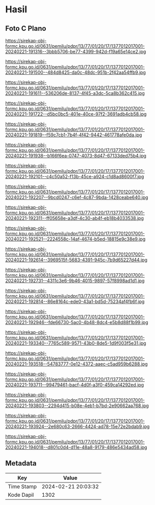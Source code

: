 # Hasil

## Foto C Plano

https://sirekap-obj-formc.kpu.go.id/0631/pemilu/pdpr/13/77/01/20/17/1377012017001-20240221-191316--3bbb5706-be77-4399-942d-f19a65e14ce2.jpg

https://sirekap-obj-formc.kpu.go.id/0631/pemilu/pdpr/13/77/01/20/17/1377012017001-20240221-191500--484d8425-da0c-48dc-951b-2f42aa54ffb9.jpg

https://sirekap-obj-formc.kpu.go.id/0631/pemilu/pdpr/13/77/01/20/17/1377012017001-20240221-191611--536206de-8137-4f45-a3dc-5ca8b362c415.jpg

https://sirekap-obj-formc.kpu.go.id/0631/pemilu/pdpr/13/77/01/20/17/1377012017001-20240221-191722--d5bc0bc5-401e-40ce-97f2-3691adb4cb58.jpg

https://sirekap-obj-formc.kpu.go.id/0631/pemilu/pdpr/13/77/01/20/17/1377012017001-20240221-191819--f59c7cb1-7b4f-4f42-9442-461778afe0da.jpg

https://sirekap-obj-formc.kpu.go.id/0631/pemilu/pdpr/13/77/01/20/17/1377012017001-20240221-191938--b166f6ea-0747-4073-8d47-67133ded75b4.jpg

https://sirekap-obj-formc.kpu.go.id/0631/pemilu/pdpr/13/77/01/20/17/1377012017001-20240221-192101--c4c50a52-f13b-45ce-a924-c1d8ad8600f7.jpg

https://sirekap-obj-formc.kpu.go.id/0631/pemilu/pdpr/13/77/01/20/17/1377012017001-20240221-192207--9bcd0247-c6ef-4c87-9bda-1428ceabe640.jpg

https://sirekap-obj-formc.kpu.go.id/0631/pemilu/pdpr/13/77/01/20/17/1377012017001-20240221-192311--ff05658e-a3df-4c30-ab4f-eb18b4033538.jpg

https://sirekap-obj-formc.kpu.go.id/0631/pemilu/pdpr/13/77/01/20/17/1377012017001-20240221-192521--2224558c-14af-4674-b5ed-18815e9c38e9.jpg

https://sirekap-obj-formc.kpu.go.id/0631/pemilu/pdpr/13/77/01/20/17/1377012017001-20240221-192614--3969515f-5683-4391-945c-7b9d65227d44.jpg

https://sirekap-obj-formc.kpu.go.id/0631/pemilu/pdpr/13/77/01/20/17/1377012017001-20240221-192731--4311c3e6-9b46-4015-9897-57f8998ad1d1.jpg

https://sirekap-obj-formc.kpu.go.id/0631/pemilu/pdpr/13/77/01/20/17/1377012017001-20240221-192814--86e8164c-ede0-43a1-bd5d-75234af4fb6f.jpg

https://sirekap-obj-formc.kpu.go.id/0631/pemilu/pdpr/13/77/01/20/17/1377012017001-20240221-192946--fde66730-5ac0-4b48-8dc4-e5b8d88f1b99.jpg

https://sirekap-obj-formc.kpu.go.id/0631/pemilu/pdpr/13/77/01/20/17/1377012017001-20240221-193340--7765c589-9571-43b0-8de5-1d9f003f5e31.jpg

https://sirekap-obj-formc.kpu.go.id/0631/pemilu/pdpr/13/77/01/20/17/1377012017001-20240221-193518--54783777-0e12-4372-aaec-c5ad959b6288.jpg

https://sirekap-obj-formc.kpu.go.id/0631/pemilu/pdpr/13/77/01/20/17/1377012017001-20240221-193711--99479461-bacf-4d0f-a3f0-459ca14292ed.jpg

https://sirekap-obj-formc.kpu.go.id/0631/pemilu/pdpr/13/77/01/20/17/1377012017001-20240221-193803--2294d415-b08e-4eb1-b7bd-2e90662aa768.jpg

https://sirekap-obj-formc.kpu.go.id/0631/pemilu/pdpr/13/77/01/20/17/1377012017001-20240221-193924--2e680c63-2666-4424-ad78-15e72e2bdab9.jpg

https://sirekap-obj-formc.kpu.go.id/0631/pemilu/pdpr/13/77/01/20/17/1377012017001-20240221-194018--d801c0d4-d11e-48a8-9179-486e5434ad58.jpg


## Metadata

| Key        | Value               |
| ---------- | ------------------- |
| Time Stamp | 2024-02-21 20:03:32 |
| Kode Dapil | 1302                |



